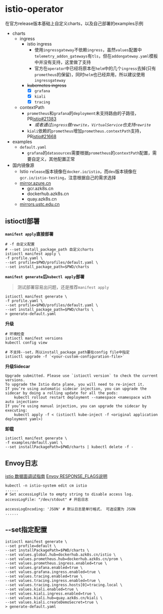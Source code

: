 # istio-operator

在官方release版本基础上自定义charts，以及自己部署的examples示例

- charts
    - ingress
        - istio ingress
            - 使用`ingressgateway`不依赖`ingress`，虽然`values`配置中`telemetry_addon_gateways`有`tls`，但在`addongateway.yaml`模板中并没有支持，这里做了支持
            - 官方在`operator`中已经将原本在`helm`中的几个`ingress`去掉(只有`prometheus`的保留)，同时`helm`也已经弃用，所以建议使用`ingressgateway`
        - ~~kubernetes ingress~~
            - [x] `grafana`
            - [x] `kiali`
            - [x] `tracing`
    - contextPath
        - `prometheus`和`grafana`的`deployment`未支持路由的子路径，PR[istio#21383](https://github.com/istio/istio/pull/21383)
            - *或者通过`ingress`做`rewrite`，`VirtualService`也支持`rewrite`*
        - `kiali`依赖的`prometheus`增加`prometheus.contextPath`支持，PR[istio#21668](https://github.com/istio/istio/pull/21668)
- examples
    - `default.yaml`
        - `grafana`的`datasources`需要根据`prometheus`的`contextPath`配置，需要自定义，其他配置正常
- 国内镜像源
    - Istio `release`版本镜像在`docker.io/istio`，而`dev`版本镜像在`gcr.io/istio-testing`，注意根据自己的需求选择
    - [mirror.azure.cn](http://mirror.azure.cn/help/)
        - gcr.azk8s.cn
        - dockerhub.azk8s.cn
        - quay.azk8s.cn
    - [mirrors.ustc.edu.cn](http://mirrors.ustc.edu.cn/)

## istioctl部署

**`manifest apply`直接部署**
```shell script
# -f 自定义配置
# --set install_package_path 自定义charts
istioctl manifest apply \
-f profile.yaml \
--set profile=$PWD/profiles/default.yaml \
--set install_package_path=$PWD/charts
```

**`manifest generate`后`kubectl apply`部署**

> 测试部署容易出问题，还是推荐`manifest apply`

```shell script
istioctl manifest generate \
-f profile.yaml \
--set profile=$PWD/profiles/default.yaml \
--set install_package_path=$PWD/charts \
> generate-default.yaml

```

**升级**
```
# 环境检查
istioctl manifest versions
kubectl config view

# 不支持--set，所以install_package_path要在config file中指定
istioctl upgrade -f `<your-custom-configuration-file>`
```

**升级Sidecar**
```
Upgrade submitted. Please use `istioctl version` to check the current versions.
To upgrade the Istio data plane, you will need to re-inject it.
If you’re using automatic sidecar injection, you can upgrade the sidecar by doing a rolling update for all the pods:
    kubectl rollout restart deployment --namespace <namespace with auto injection>
If you’re using manual injection, you can upgrade the sidecar by executing:
    kubectl apply -f < (istioctl kube-inject -f <original application deployment yaml>)
```

**卸载**
```
istioctl manifest generate \
-f examples/default.yaml \
--set installPackagePath=$PWD/charts | kubectl delete -f -
```

## Envoy日志
[istio 数据面调试指南](https://imfox.io/2020/02/12/istio-debug-with-envoy-log/)
[Envoy RESPONSE_FLAGS说明](https://www.envoyproxy.io/docs/envoy/latest/configuration/observability/access_log)
```
kubectl -n istio-system edit cm istio
......
# Set accessLogFile to empty string to disable access log.
accessLogFile: "/dev/stdout" # 开启日志

accessLogEncoding: 'JSON' # 默认日志是单行格式， 可选设置为 JSON
......
```

## --set指定配置

```shell script
istioctl manifest generate \
--set profile=default \
--set installPackagePath=$PWD/charts \
--set values.global.hub=dockerhub.azk8s.cn/istio \
--set values.prometheus.hub=dockerhub.azk8s.cn/prom \
--set values.prometheus.ingress.enabled=true \
--set values.grafana.enabled=true \
--set values.grafana.ingress.enabled=true \
--set values.tracing.enabled=true \
--set values.tracing.ingress.enabled=true \
--set values.tracing.ingress.hosts[0]=tracing.local \
--set values.kiali.enabled=true \
--set values.kiali.ingress.enabled=true \
--set values.kiali.hub=quay.azk8s.cn/kiali \
--set values.kiali.createDemoSecret=true \
> generate-default.yaml
```
